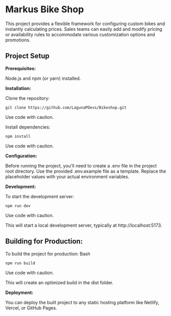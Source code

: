 # Markus Bike Shop

This project provides a flexible framework for configuring custom bikes and instantly calculating prices. Sales teams can easily add and modify pricing or availability rules to accommodate various customization options and promotions.

## Project Setup

**Prerequisites:**

Node.js and npm (or yarn) installed.

**Installation:**

Clone the repository:

```git clone https://github.com/LagunaPDevs/Bikeshop.git```

Use code with caution.

Install dependencies:

```npm install```

Use code with caution.

**Configuration:**

Before running the project, you'll need to create a .env file in the project root directory. Use the provided .env.example file as a template. Replace the placeholder values with your actual environment variables.

**Development:**

To start the development server:

```npm run dev```

Use code with caution.

This will start a local development server, typically at http://localhost:5173.

## Building for Production:

To build the project for production:
Bash

```npm run build```

Use code with caution.

This will create an optimized build in the dist folder.

**Deployment:**

You can deploy the built project to any static hosting platform like Netlify, Vercel, or GitHub Pages.

